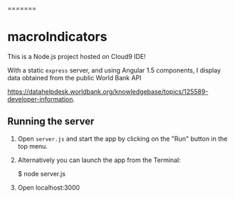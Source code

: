 
=======
# macroIndicators

This is a Node.js project hosted on Cloud9 IDE!

With a static `express` server, and using Angular 1.5 components, I display data obtained from the public World Bank API

https://datahelpdesk.worldbank.org/knowledgebase/topics/125589-developer-information.

## Running the server

1) Open `server.js` and start the app by clicking on the "Run" button in the top menu.

2) Alternatively you can launch the app from the Terminal:

    $ node server.js

3) Open localhost:3000





